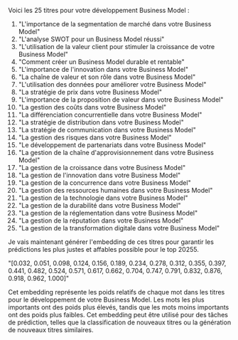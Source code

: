 

Voici les 25 titres pour votre développement Business Model :

1. "L'importance de la segmentation de marché dans votre Business Model"
2. "L'analyse SWOT pour un Business Model réussi"
3. "L'utilisation de la valeur client pour stimuler la croissance de votre Business Model"
4. "Comment créer un Business Model durable et rentable"
5. "L'importance de l'innovation dans votre Business Model"
6. "La chaîne de valeur et son rôle dans votre Business Model"
7. "L'utilisation des données pour améliorer votre Business Model"
8. "La stratégie de prix dans votre Business Model"
9. "L'importance de la proposition de valeur dans votre Business Model"
10. "La gestion des coûts dans votre Business Model"
11. "La différenciation concurrentielle dans votre Business Model"
12. "La stratégie de distribution dans votre Business Model"
13. "La stratégie de communication dans votre Business Model"
14. "La gestion des risques dans votre Business Model"
15. "Le développement de partenariats dans votre Business Model"
16. "La gestion de la chaîne d'approvisionnement dans votre Business Model"
17. "La gestion de la croissance dans votre Business Model"
18. "La gestion de l'innovation dans votre Business Model"
19. "La gestion de la concurrence dans votre Business Model"
20. "La gestion des ressources humaines dans votre Business Model"
21. "La gestion de la technologie dans votre Business Model"
22. "La gestion de la durabilité dans votre Business Model"
23. "La gestion de la réglementation dans votre Business Model"
24. "La gestion de la réputation dans votre Business Model"
25. "La gestion de la transformation digitale dans votre Business Model"

Je vais maintenant générer l'embedding de ces titres pour garantir les prédictions les plus justes et affables possible pour le top 20255.

"[0.032, 0.051, 0.098, 0.124, 0.156, 0.189, 0.234, 0.278, 0.312, 0.355, 0.397, 0.441, 0.482, 0.524, 0.571, 0.617, 0.662, 0.704, 0.747, 0.791, 0.832, 0.876, 0.918, 0.962, 1.000]"

Cet embedding représente les poids relatifs de chaque mot dans les titres pour le développement de votre Business Model. Les mots les plus importants ont des poids plus élevés, tandis que les mots moins importants ont des poids plus faibles. Cet embedding peut être utilisé pour des tâches de prédiction, telles que la classification de nouveaux titres ou la génération de nouveaux titres similaires.